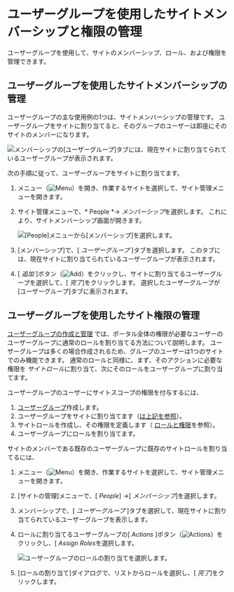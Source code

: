 # ユーザーグループを使用したサイトメンバーシップと権限の管理

ユーザーグループを使用して、サイトのメンバーシップ、ロール、および権限を管理できます。

## ユーザーグループを使用したサイトメンバーシップの管理

ユーザーグループの主な使用例の1つは、サイトメンバーシップの管理です。 ユーザーグループをサイトに割り当てると、そのグループのユーザーは即座にそのサイトのメンバーになります。

![メンバーシップの[ユーザーグループ]タブには、現在サイトに割り当てられているユーザーグループが表示されます。](./managing-site-membership-and-permissions-with-user-groups/images/02.png)

次の手順に従って、ユーザーグループをサイトに割り当てます。

1.  メニュー（![Menu](../../images/icon-menu.png)）を開き、作業するサイトを選択して、サイト管理メニューを開きます。

2.  サイト管理メニューで、* People *→ *メンバーシップ*を選択します。 これにより、サイトメンバーシップ画面が開きます。

    ![[People]メニューから[メンバーシップ]を選択します。](./managing-site-membership-and-permissions-with-user-groups/images/01.png)

3.  [メンバーシップ]で、[ *ユーザーグループ* ]タブを選択します。 このタブには、現在サイトに割り当てられているユーザーグループが表示されます。

4.  [ *追加* ]ボタン（![Add](../../images/icon-add.png)）をクリックし、サイトに割り当てるユーザーグループを選択して、[ *完了*]をクリックします。 選択したユーザーグループが[ユーザーグループ]タブに表示されます。

## ユーザーグループを使用したサイト権限の管理

[ユーザーグループの作成と管理](./creating-and-managing-user-groups.md) では、ポータル全体の権限が必要なユーザーのユーザーグループに通常のロールを割り当てる方法について説明します。 ユーザーグループは多くの場合作成されるため、グループのユーザーは1つのサイトでのみ機能できます。 通常のロールと同様に、まず、そのアクションに必要な権限を *サイトロール*に割り当て、次にそのロールをユーザーグループに割り当てます。

ユーザーグループのユーザーにサイトスコープの権限を付与するには、

1.  [ユーザーグループ](./creating-and-managing-user-groups.md#creating-a-user-group)作成します。
2.  ユーザーグループをサイトに割り当てます（[は上記を参照](#managing-site-membership-with-user-groups)）。
3.  サイトロールを作成し、その権限を定義します（ [ロールと権限](../roles-and-permissions/README.md)を参照）。
4.  ユーザーグループにロールを割り当てます。

サイトのメンバーである既存のユーザーグループに既存のサイトロールを割り当てるには、

1.  メニュー（![Menu](../../images/icon-menu.png)）を開き、作業するサイトを選択して、サイト管理メニューを開きます。

2.  [サイトの管理]メニューで、[ *People*] →[ *メンバーシップ*]を選択します。

3.  メンバーシップで、[ *ユーザーグループ* ]タブを選択して、現在サイトに割り当てられているユーザーグループを表示します。

4.  ロールに割り当てるユーザーグループの[ *Actions* ]ボタン（![Actions](../../images/icon-actions.png)）をクリックし、[ *Assign Roles*を選択します。

    ![ユーザーグループのロールの割り当てを選択します。](./managing-site-membership-and-permissions-with-user-groups/images/03.png)

5.  [ロールの割り当て]ダイアログで、リストからロールを選択し、[ *完了*]をクリックします。
